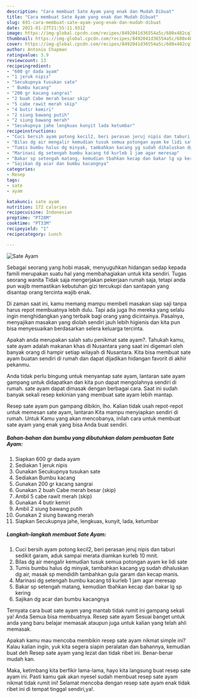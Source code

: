 ```yaml
---
description: "Cara membuat Sate Ayam yang enak dan Mudah Dibuat"
title: "Cara membuat Sate Ayam yang enak dan Mudah Dibuat"
slug: 691-cara-membuat-sate-ayam-yang-enak-dan-mudah-dibuat
date: 2021-01-27T21:55:11.931Z
image: https://img-global.cpcdn.com/recipes/8492041d36554a5c/680x482cq70/sate-ayam-foto-resep-utama.jpg
thumbnail: https://img-global.cpcdn.com/recipes/8492041d36554a5c/680x482cq70/sate-ayam-foto-resep-utama.jpg
cover: https://img-global.cpcdn.com/recipes/8492041d36554a5c/680x482cq70/sate-ayam-foto-resep-utama.jpg
author: Antonio Chapman
ratingvalue: 3.9
reviewcount: 13
recipeingredient:
- "600 gr dada ayam"
- "1 jeruk nipis"
- "Secukupnya tusukan sate"
- " Bumbu kacang"
- "200 gr kacang sangrai"
- "2 buah Cabe merah besar skip"
- "5 cabe rawit merah skip"
- "4 butir kemiri"
- "2 siung bawang putih"
- "2 siung bawang merah"
- "Secukupnya jahe lengkuas kunyit lada ketumbar"
recipeinstructions:
- "Cuci bersih ayam potong kecil2, beri perasan jeruj nipis dan taburi sedikit garam, aduk sampai merata diamkan kurleb 10 mnit."
- "Bilas dg air mengalir kemudian tusuk semua potongan ayam ke lidi sate"
- "Tumis bumbu halus dg minyak, tambahkan kacang yg sudah dihaluskan dg air, masak sp mendidih tambahkan gula garam dan kecap manis."
- "Marinasi dg setengah bumbu kacang td kurleb 1 jam agar meresap"
- "Bakar sp setengah matang, kemudian tbahkan kecap dan bakar lg sp kering"
- "Sajikan dg acar dan bumbu kacangnya"
categories:
- Resep
tags:
- sate
- ayam

katakunci: sate ayam 
nutrition: 172 calories
recipecuisine: Indonesian
preptime: "PT28M"
cooktime: "PT33M"
recipeyield: "1"
recipecategory: Lunch

---
```



![Sate Ayam](https://img-global.cpcdn.com/recipes/8492041d36554a5c/680x482cq70/sate-ayam-foto-resep-utama.jpg)

Sebagai seorang yang hobi masak, menyuguhkan hidangan sedap kepada famili merupakan suatu hal yang membahagiakan untuk kita sendiri. Tugas seorang  wanita Tidak saja mengerjakan pekerjaan rumah saja, tetapi anda pun wajib memastikan kebutuhan gizi tercukupi dan santapan yang disantap orang tercinta wajib enak.

Di zaman  saat ini, kamu memang mampu membeli masakan siap saji tanpa harus repot membuatnya lebih dulu. Tapi ada juga lho mereka yang selalu ingin menghidangkan yang terbaik bagi orang yang dicintainya. Pasalnya, menyajikan masakan yang diolah sendiri jauh lebih higienis dan kita pun bisa menyesuaikan berdasarkan selera keluarga tercinta. 



Apakah anda merupakan salah satu penikmat sate ayam?. Tahukah kamu, sate ayam adalah makanan khas di Nusantara yang saat ini digemari oleh banyak orang di hampir setiap wilayah di Nusantara. Kita bisa membuat sate ayam buatan sendiri di rumah dan dapat dijadikan hidangan favorit di akhir pekanmu.

Anda tidak perlu bingung untuk menyantap sate ayam, lantaran sate ayam gampang untuk didapatkan dan kita pun dapat mengolahnya sendiri di rumah. sate ayam dapat dimasak dengan berbagai cara. Saat ini sudah banyak sekali resep kekinian yang membuat sate ayam lebih mantap.

Resep sate ayam pun gampang dibikin, lho. Kalian tidak usah repot-repot untuk memesan sate ayam, lantaran Kita mampu menyiapkan sendiri di rumah. Untuk Kamu yang akan mencobanya, inilah cara untuk membuat sate ayam yang enak yang bisa Anda buat sendiri.

<!--inarticleads1-->

##### Bahan-bahan dan bumbu yang dibutuhkan dalam pembuatan Sate Ayam:

1. Siapkan 600 gr dada ayam
1. Sediakan 1 jeruk nipis
1. Gunakan Secukupnya tusukan sate
1. Sediakan  Bumbu kacang
1. Gunakan 200 gr kacang sangrai
1. Gunakan 2 buah Cabe merah besar (skip)
1. Ambil 5 cabe rawit merah (skip)
1. Gunakan 4 butir kemiri
1. Ambil 2 siung bawang putih
1. Gunakan 2 siung bawang merah
1. Siapkan Secukupnya jahe, lengkuas, kunyit, lada, ketumbar




<!--inarticleads2-->

##### Langkah-langkah membuat Sate Ayam:

1. Cuci bersih ayam potong kecil2, beri perasan jeruj nipis dan taburi sedikit garam, aduk sampai merata diamkan kurleb 10 mnit.
1. Bilas dg air mengalir kemudian tusuk semua potongan ayam ke lidi sate
1. Tumis bumbu halus dg minyak, tambahkan kacang yg sudah dihaluskan dg air, masak sp mendidih tambahkan gula garam dan kecap manis.
1. Marinasi dg setengah bumbu kacang td kurleb 1 jam agar meresap
1. Bakar sp setengah matang, kemudian tbahkan kecap dan bakar lg sp kering
1. Sajikan dg acar dan bumbu kacangnya




Ternyata cara buat sate ayam yang mantab tidak rumit ini gampang sekali ya! Anda Semua bisa membuatnya. Resep sate ayam Sesuai banget untuk anda yang baru belajar memasak ataupun juga untuk kalian yang telah ahli memasak.

Apakah kamu mau mencoba membikin resep sate ayam nikmat simple ini? Kalau kalian ingin, yuk kita segera siapin peralatan dan bahannya, kemudian buat deh Resep sate ayam yang lezat dan tidak ribet ini. Benar-benar mudah kan. 

Maka, ketimbang kita berfikir lama-lama, hayo kita langsung buat resep sate ayam ini. Pasti kamu gak akan nyesel sudah membuat resep sate ayam nikmat tidak rumit ini! Selamat mencoba dengan resep sate ayam enak tidak ribet ini di tempat tinggal sendiri,ya!.

